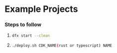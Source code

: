 # Example Projects

### Steps to follow

1. ```bash
   dfx start --clean
   ```

2. ```bash
   ./deploy.sh CDK_NAME(rust or typescript) NAME
   ```

